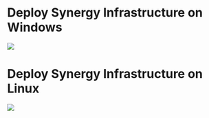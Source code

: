 # Deploy Synergy Infrastructure on Windows

<a href="https://azuredeploy.net/?repository=https://github.com/followtushar/Azure-multiple-webservers" target="_blank">
    <img src="http://azuredeploy.net/deploybutton.png"/>
</a>

# Deploy Synergy Infrastructure on Linux

<a href="https://azuredeploy.net/?repository=https://github.com/followtushar/azure-multiple-linux-server/tree/master" target="_blank">
    <img src="http://azuredeploy.net/deploybutton.png"/>
</a>


